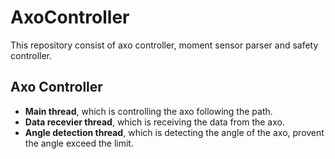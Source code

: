 # AxoController

This repository consist of axo controller, moment sensor parser and safety controller.


## Axo Controller

* **Main thread**, which is controlling the axo following the path.
* **Data recevier thread**, which is receiving the data from the axo.
* **Angle detection thread**, which is detecting the angle of the axo, provent the angle exceed the limit.
